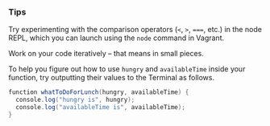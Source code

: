 ### Tips

Try experimenting with the comparison operators (`<`, `>`, `===`, etc.) in the node REPL, which you can launch using the `node` command in Vagrant.

Work on your code iteratively – that means in small pieces. 

To help you figure out how to use `hungry` and `availableTime` inside your function, try outputting their values to the Terminal as follows.

``` java
function whatToDoForLunch(hungry, availableTime) {
  console.log("hungry is", hungry);
  console.log("availableTime is", availableTime);
}
```